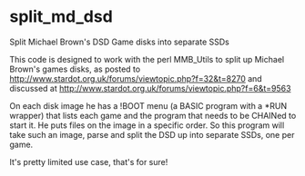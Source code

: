 # split_md_dsd
Split Michael Brown's DSD Game disks into separate SSDs

This code is designed to work with the perl MMB_Utils to split up Michael Brown's games disks, as posted to http://www.stardot.org.uk/forums/viewtopic.php?f=32&t=8270 and discussed at http://www.stardot.org.uk/forums/viewtopic.php?f=6&t=9563

On each disk image he has a !BOOT menu (a BASIC program with a *RUN wrapper) that lists each game and the program that needs to be CHAINed to start it.  He puts files on the image in a specific order.  So this program will take such an image, parse and split the DSD up into separate SSDs, one per game.

It's pretty limited use case, that's for sure!
